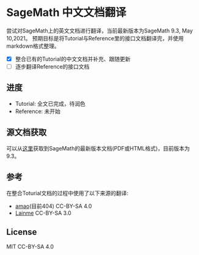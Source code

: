 # SageMath 中文文档翻译
尝试对SageMath上的英文文档进行翻译，当前最新版本为SageMath 9.3, May 10,2021。
预期目标是将Tutorial与Reference里的接口文档翻译完，并使用markdown格式整理。
- [x] 整合已有的Tutorial的中文文档并补充、跟随更新
- [ ] 逐步翻译Reference的接口文档

## 进度
- Tutorial: 全文已完成，待润色
- Reference: 未开始

## 源文档获取
可以从[这里](https://doc.sagemath.org/)获取到SageMath的最新版本文档(PDF或HTML格式)，目前版本为9.3。

## 参考
在整合Toturial文档的过程中使用了以下来源的翻译:
- [amao](http://ai7.org/wp/html/682.html)(目前404) CC-BY-SA 4.0
- [Lainme](https://www.lainme.com/doku.php/topic/sage/start) CC-BY-SA 3.0

## License
MIT
CC-BY-SA 4.0